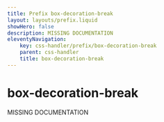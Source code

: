 ```yaml
---
title: Prefix box-decoration-break
layout: layouts/prefix.liquid
showHero: false
description: MISSING DOCUMENTATION
eleventyNavigation:
	key: css-handler/prefix/box-decoration-break
	parent: css-handler
	title: box-decoration-break
---
```


# box-decoration-break

MISSING DOCUMENTATION